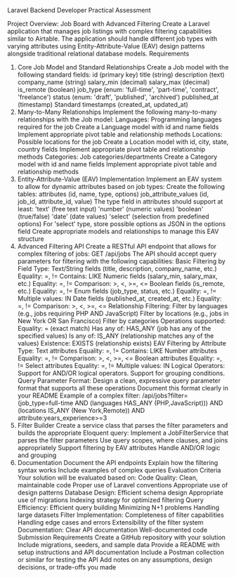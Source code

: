 Laravel Backend Developer Practical Assessment

Project Overview: Job Board with Advanced Filtering
Create a Laravel application that manages job listings with complex filtering capabilities similar to Airtable. The application should handle different job types with varying attributes using Entity-Attribute-Value (EAV) design patterns alongside traditional relational database models.
Requirements

1. Core Job Model and Standard Relationships
   Create a Job model with the following standard fields:
   id (primary key)
   title (string)
   description (text)
   company_name (string)
   salary_min (decimal)
   salary_max (decimal)
   is_remote (boolean)
   job_type (enum: 'full-time', 'part-time', 'contract', 'freelance')
   status (enum: 'draft', 'published', 'archived')
   published_at (timestamp)
   Standard timestamps (created_at, updated_at)
2. Many-to-Many Relationships
   Implement the following many-to-many relationships with the Job model:
   Languages: Programming languages required for the job
   Create a Language model with id and name fields
   Implement appropriate pivot table and relationship methods
   Locations: Possible locations for the job
   Create a Location model with id, city, state, country fields
   Implement appropriate pivot table and relationship methods
   Categories: Job categories/departments
   Create a Category model with id and name fields
   Implement appropriate pivot table and relationship methods
3. Entity-Attribute-Value (EAV) Implementation
   Implement an EAV system to allow for dynamic attributes based on job types:
   Create the following tables:
   attributes (id, name, type, options)
   job_attribute_values (id, job_id, attribute_id, value)
   The type field in attributes should support at least:
   'text' (free text input)
   'number' (numeric values)
   'boolean' (true/false)
   'date' (date values)
   'select' (selection from predefined options)
   For 'select' type, store possible options as JSON in the options field
   Create appropriate models and relationships to manage this EAV structure
4. Advanced Filtering API
   Create a RESTful API endpoint that allows for complex filtering of jobs:
   GET /api/jobs
   The API should accept query parameters for filtering with the following capabilities:
   Basic Filtering by Field Type:
   Text/String fields (title, description, company_name, etc.)
   Equality: =, !=
   Contains: LIKE
   Numeric fields (salary_min, salary_max, etc.)
   Equality: =, !=
   Comparison: >, <, >=, <=
   Boolean fields (is_remote, etc.)
   Equality: =, !=
   Enum fields (job_type, status, etc.)
   Equality: =, !=
   Multiple values: IN
   Date fields (published_at, created_at, etc.)
   Equality: =, !=
   Comparison: >, <, >=, <=
   Relationship Filtering:
   Filter by languages (e.g., jobs requiring PHP AND JavaScript)
   Filter by locations (e.g., jobs in New York OR San Francisco)
   Filter by categories
   Operations supported:
   Equality: = (exact match)
   Has any of: HAS_ANY (job has any of the specified values)
   Is any of: IS_ANY (relationship matches any of the values)
   Existence: EXISTS (relationship exists)
   EAV Filtering by Attribute Type:
   Text attributes
   Equality: =, !=
   Contains: LIKE
   Number attributes
   Equality: =, !=
   Comparison: >, <, >=, <=
   Boolean attributes
   Equality: =, !=
   Select attributes
   Equality: =, !=
   Multiple values: IN
   Logical Operators:
   Support for AND/OR logical operators.
   Support for grouping conditions.
   Query Parameter Format:
   Design a clean, expressive query parameter format that supports all these operations
   Document this format clearly in your README
   Example of a complex filter:
   /api/jobs?filter=(job_type=full-time AND (languages HAS_ANY (PHP,JavaScript))) AND (locations IS_ANY (New York,Remote)) AND attribute:years_experience>=3
5. Filter Builder
   Create a service class that parses the filter parameters and builds the appropriate Eloquent query:
   Implement a JobFilterService that parses the filter parameters
   Use query scopes, where clauses, and joins appropriately
   Support filtering by EAV attributes
   Handle AND/OR logic and grouping
6. Documentation
   Document the API endpoints
   Explain how the filtering syntax works
   Include examples of complex queries
   Evaluation Criteria
   Your solution will be evaluated based on:
   Code Quality:
   Clean, maintainable code
   Proper use of Laravel conventions
   Appropriate use of design patterns
   Database Design:
   Efficient schema design
   Appropriate use of migrations
   Indexing strategy for optimized filtering
   Query Efficiency:
   Efficient query building
   Minimizing N+1 problems
   Handling large datasets
   Filter Implementation:
   Completeness of filter capabilities
   Handling edge cases and errors
   Extensibility of the filter system
   Documentation:
   Clear API documentation
   Well-documented code
   Submission Requirements
   Create a GitHub repository with your solution
   Include migrations, seeders, and sample data
   Provide a README with setup instructions and API documentation
   Include a Postman collection or similar for testing the API
   Add notes on any assumptions, design decisions, or trade-offs you made
